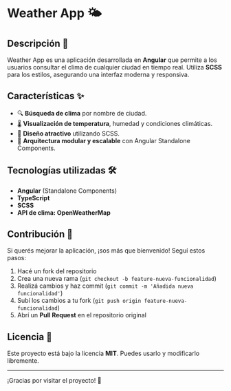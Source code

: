 # Weather App 🌤️

## Descripción 📌
Weather App es una aplicación desarrollada en **Angular** que permite a los usuarios consultar el clima de cualquier ciudad en tiempo real. Utiliza **SCSS** para los estilos, asegurando una interfaz moderna y responsiva.

## Características ✨
- 🔍 **Búsqueda de clima** por nombre de ciudad.
- 🌡️ **Visualización de temperatura**, humedad y condiciones climáticas.
- 🎨 **Diseño atractivo** utilizando SCSS.
- 🚀 **Arquitectura modular y escalable** con Angular Standalone Components.

## Tecnologías utilizadas 🛠️
- **Angular** (Standalone Components)
- **TypeScript**
- **SCSS**
- **API de clima: OpenWeatherMap**


## Contribución 🤝
Si querés mejorar la aplicación, ¡sos más que bienvenido! Seguí estos pasos:
1. Hacé un fork del repositorio
2. Crea una nueva rama (`git checkout -b feature-nueva-funcionalidad`)
3. Realizá cambios y haz commit (`git commit -m 'Añadida nueva funcionalidad'`)
4. Subí los cambios a tu fork (`git push origin feature-nueva-funcionalidad`)
5. Abrí un **Pull Request** en el repositorio original

## Licencia 📄
Este proyecto está bajo la licencia **MIT**. Puedes usarlo y modificarlo libremente.

---

¡Gracias por visitar el proyecto! 🚀


